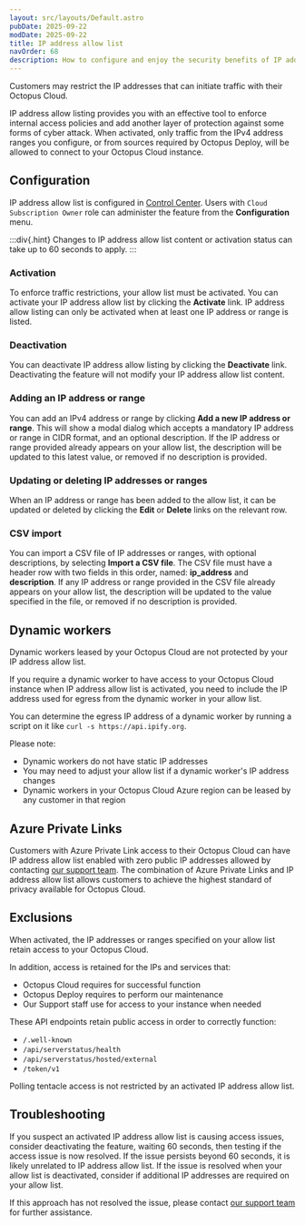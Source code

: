 ```yaml
---
layout: src/layouts/Default.astro
pubDate: 2025-09-22
modDate: 2025-09-22
title: IP address allow list
navOrder: 68
description: How to configure and enjoy the security benefits of IP address allow lists in Octopus Cloud
---
```


Customers may restrict the IP addresses that can initiate traffic with their Octopus Cloud.

IP address allow listing provides you with an effective tool to enforce internal access policies and add another layer of protection against some forms of cyber attack.
When activated, only traffic from the IPv4 address ranges you configure, or from sources required by Octopus Deploy, will be allowed to connect to your Octopus Cloud instance.

## Configuration

IP address allow list is configured in [Control Center](https://billing.octopus.com/). Users with `Cloud Subscription Owner` role can administer the feature from the **Configuration** menu.

:::div{.hint}
Changes to IP address allow list content or activation status can take up to 60 seconds to apply.
:::

### Activation

To enforce traffic restrictions, your allow list must be activated. You can activate your IP address allow list by clicking the **Activate** link. IP address allow listing can only be activated when at least one IP address or range is listed.

### Deactivation

You can deactivate IP address allow listing by clicking the **Deactivate** link. Deactivating the feature will not modify your IP address allow list content.

### Adding an IP address or range

You can add an IPv4 address or range by clicking **Add a new IP address or range**. This will show a modal dialog which accepts a mandatory IP address or range in CIDR format, and an optional description. If the IP address or range provided already appears on your allow list, the description will be updated to this latest value, or removed if no description is provided.

### Updating or deleting IP addresses or ranges

When an IP address or range has been added to the allow list, it can be updated or deleted by clicking the **Edit** or **Delete** links on the relevant row.

### CSV import

You can import a CSV file of IP addresses or ranges, with optional descriptions, by selecting **Import a CSV file**. The CSV file must have a header row with two fields in this order, named: **ip_address** and **description**. If any IP address or range provided in the CSV file already appears on your allow list, the description will be updated to the value specified in the file, or removed if no description is provided.

## Dynamic workers

Dynamic workers leased by your Octopus Cloud are not protected by your IP address allow list.

If you require a dynamic worker to have access to your Octopus Cloud instance when IP address allow list is activated, you need to include the IP address used for egress from the dynamic worker in your allow list.

You can determine the egress IP address of a dynamic worker by running a script on it like `curl -s https://api.ipify.org`.

Please note:

- Dynamic workers do not have static IP addresses
- You may need to adjust your allow list if a dynamic worker's IP address changes
- Dynamic workers in your Octopus Cloud Azure region can be leased by any customer in that region

## Azure Private Links

Customers with Azure Private Link access to their Octopus Cloud can have IP address allow list enabled with zero public IP addresses allowed by contacting [our support team](mailto:support@octopus.com). The combination of Azure Private Links and IP address allow list allows customers to achieve the highest standard of privacy available for Octopus Cloud.

## Exclusions

When activated, the IP addresses or ranges specified on your allow list retain access to your Octopus Cloud.

In addition, access is retained for the IPs and services that:

- Octopus Cloud requires for successful function
- Octopus Deploy requires to perform our maintenance
- Our Support staff use for access to your instance when needed

These API endpoints retain public access in order to correctly function:

- `/.well-known`
- `/api/serverstatus/health`
- `/api/serverstatus/hosted/external`
- `/token/v1`

Polling tentacle access is not restricted by an activated IP address allow list.

## Troubleshooting

If you suspect an activated IP address allow list is causing access issues, consider deactivating the feature, waiting 60 seconds, then testing if the access issue is now resolved. If the issue persists beyond 60 seconds, it is likely unrelated to IP address allow list. If the issue is resolved when your allow list is deactivated, consider if additional IP addresses are required on your allow list.

If this approach has not resolved the issue, please contact [our support team](https://octopus.com/support) for further assistance.
